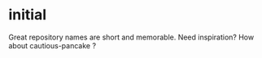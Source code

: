 # initial
Great repository names are short and memorable. Need inspiration? How about cautious-pancake ?

